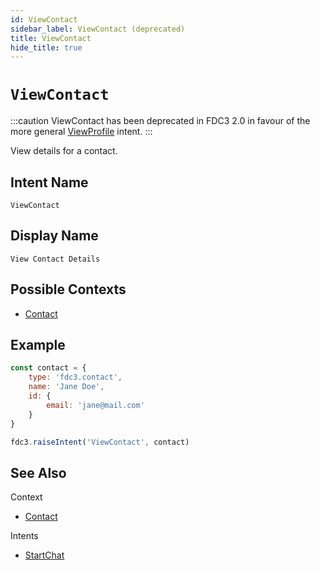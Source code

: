 ```yaml
---
id: ViewContact
sidebar_label: ViewContact (deprecated)
title: ViewContact
hide_title: true
---
```

# `ViewContact`
:::caution
ViewContact has been deprecated in FDC3 2.0 in favour of the more general [ViewProfile](ViewProfile) intent.
:::


View details for a contact.

## Intent Name

`ViewContact`

## Display Name

`View Contact Details`

## Possible Contexts

* [Contact](../../context/ref/Contact)

## Example

```js
const contact = {
    type: 'fdc3.contact',
    name: 'Jane Doe',
    id: {
        email: 'jane@mail.com'
    }
}

fdc3.raiseIntent('ViewContact', contact)
```

## See Also

Context
- [Contact](../../context/ref/Contact)

Intents
- [StartChat](StartChat)
